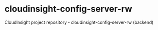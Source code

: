 # cloudinsight-config-server-rw
CloudInsight project repository - cloudinsight-config-server-rw (backend)
